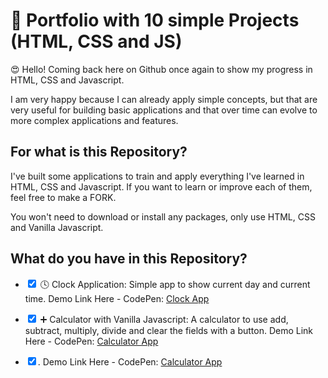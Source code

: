 <h1>🚀 Portfolio with 10 simple Projects (HTML, CSS and JS)</h1>

<p>😍 Hello! Coming back here on Github once again to show my progress in HTML, CSS and Javascript. 

I am very happy because I can already apply simple concepts, but that are very useful for building basic applications and that over time can evolve to more complex applications and features. </p>

<h2>For what is this Repository?</h2>

<p> 

I've built some applications to train and apply everything I've learned in HTML, CSS and Javascript. If you want to learn or improve each of them, feel free to make a FORK. 

You won't need to download or install any packages, only use HTML, CSS and Vanilla Javascript. </p>

<h2>What do you have in this Repository?</h2>

 * <input type="checkbox" checked> 🕓 Clock Application: Simple app to show current day and current time. Demo Link Here - CodePen: [Clock App](asd)

  * <input type="checkbox" checked> ➕ Calculator with Vanilla Javascript: A calculator to use add, subtract, multiply, divide and clear the fields with a button. Demo Link Here - CodePen: [Calculator App](https://codepen.io/hcastromachado/pen/wvozzNo)

 * <input type="checkbox" checked>. Demo Link Here - CodePen: [Calculator App](https://codepen.io/hcastromachado/pen/wvozzNo)